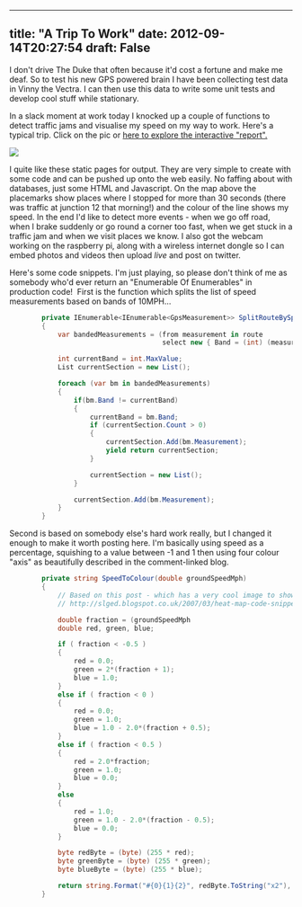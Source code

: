 
---
title: "A Trip To Work"
date: 2012-09-14T20:27:54
draft: False
---

I don't drive The Duke that often because it'd cost a fortune and make me deaf. So to test his new GPS powered brain I have been collecting test data in Vinny the Vectra. I can then use this data to write some unit tests and develop cool stuff while stationary.

In a slack moment at work today I knocked up a couple of functions to detect traffic jams and visualise my speed on my way to work. Here's a typical trip. Click on the pic or <a href="http://logicalgenetics.com/assorted/upload/VinnyLog20120914.html">here to explore the interactive "report".</a>

<a href="http://logicalgenetics.com/assorted/upload/VinnyLog20120914.html"> <img src="http://logicalgenetics.com/assorted/upload/speedmap.png"/>
</a>

I quite like these static pages for output. They are very simple to create with some code and can be pushed up onto the web easily. No faffing about with databases, just some HTML and Javascript. On the map above the placemarks show places where I stopped for more than 30 seconds (there was traffic at junction 12 that morning!) and the colour of the line shows my speed. In the end I'd like to detect more events - when we go off road, when I brake suddenly or go round a corner too fast, when we get stuck in a traffic jam and when we visit places we know. I also got the webcam working on the raspberry pi, along with a wireless internet dongle so I can embed photos and videos then upload *live* and post on twitter.

Here's some code snippets. I'm just playing, so please don't think of me as somebody who'd ever return an "Enumerable Of Enumerables" in production code!  First is the function which splits the list of speed measurements based on bands of 10MPH...
```csharp
        private IEnumerable<IEnumerable<GpsMeasurement>> SplitRouteBySpeed(IEnumerable route)
        {
            var bandedMeasurements = (from measurement in route
                                      select new { Band = (int) (measurement.GroundSpeedMph/10), Measurement = measurement }).ToList();

            int currentBand = int.MaxValue;
            List currentSection = new List();

            foreach (var bm in bandedMeasurements)
            {
                if(bm.Band != currentBand)
                {
                    currentBand = bm.Band;
                    if (currentSection.Count > 0)
                    {
                        currentSection.Add(bm.Measurement);
                        yield return currentSection;
                    }

                    currentSection = new List();
                }

                currentSection.Add(bm.Measurement);
            }
        }

```
Second is based on somebody else's hard work really, but I changed it enough to make it worth posting here.  I'm basically using speed as a percentage, squishing to a value between -1 and 1 then using four colour "axis" as beautifully described in the comment-linked blog.
```csharp
        private string SpeedToColour(double groundSpeedMph)
        {
            // Based on this post - which has a very cool image to show what we're doing.
            // http://slged.blogspot.co.uk/2007/03/heat-map-code-snippet.html

            double fraction = (groundSpeedMph             
            double red, green, blue;

            if ( fraction < -0.5 )
            {
                red = 0.0;
                green = 2*(fraction + 1);
                blue = 1.0;
            }
            else if ( fraction < 0 )
            {
                red = 0.0;
                green = 1.0;
                blue = 1.0 - 2.0*(fraction + 0.5);
            }
            else if ( fraction < 0.5 )
            {
                red = 2.0*fraction;
                green = 1.0;
                blue = 0.0;
            }
            else
            {
                red = 1.0;
                green = 1.0 - 2.0*(fraction - 0.5);
                blue = 0.0;
            }

            byte redByte = (byte) (255 * red);
            byte greenByte = (byte) (255 * green);
            byte blueByte = (byte) (255 * blue);

            return string.Format("#{0}{1}{2}", redByte.ToString("x2"), greenByte.ToString("x2"), blueByte.ToString("x2"));
        }

```
